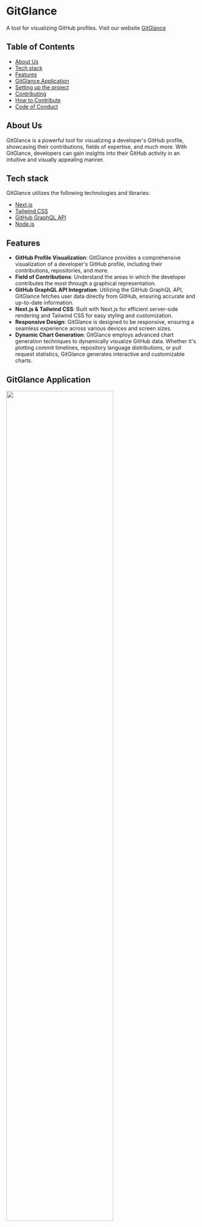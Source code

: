 # GitGlance
A tool for visualizing GitHub profiles.
Visit our website [GitGlance](https://gitglance.vercel.app/) 

## Table of Contents
- [About Us](#about-us)
- [Tech stack](#tech-stack)
- [Features](#features)
- [GitGlance Application](#gitglance-application)
- [Setting up the project](#setting-up-the-project)
- [Contributing](#contributing)
- [How to Contribute](#how-to-contribute)
- [Code of Conduct](#code-of-conduct)

## About Us
GitGlance is a powerful tool for visualizing a developer's GitHub profile, showcasing their contributions, fields of expertise, and much more. With GitGlance, developers can gain insights into their GitHub activity in an intuitive and visually appealing manner.

## Tech stack
GitGlance utilizes the following technologies and libraries:

- [Next.js](https://nextjs.org/)
- [Tailwind CSS](https://tailwindcss.com/)
- [GitHub GraphQL API](https://docs.github.com/en/graphql)
- [Node.js](https://nodejs.org/)

## Features
- **GitHub Profile Visualization**: GitGlance provides a comprehensive visualization of a developer's GitHub profile, including their contributions, repositories, and more.
- **Field of Contributions**: Understand the areas in which the developer contributes the most through a graphical representation.
- **GitHub GraphQL API Integration**: Utilizing the GitHub GraphQL API, GitGlance fetches user data directly from GitHub, ensuring accurate and up-to-date information.
- **Next.js & Tailwind CSS**: Built with Next.js for efficient server-side rendering and Tailwind CSS for easy styling and customization.
- **Responsive Design**: GitGlance is designed to be responsive, ensuring a seamless experience across various devices and screen sizes.
- **Dynamic Chart Generation**: GitGlance employs advanced chart generation techniques to dynamically visualize GitHub data. Whether it's plotting commit timelines, repository language distributions, or pull request statistics, GitGlance generates interactive and customizable charts.

## GitGlance Application
<img src="./public/screenshots/2.png" width="75%" />
<img src="./public/screenshots/3.png" width="75%" />
<img src="./public/screenshots/4.png" width="75%" />
<img src="./public/screenshots/5.png" width="75%" />
<img src="./public/screenshots/6.png" width="75%" />


## Setting up the project
To run GitGlance locally, follow these steps:

1. Clone the repository:
   ```bash
    git clone https://github.com/your-username/gitglance.git
   ```

2. Navigate to the project directory:
    ```bash
    cd gitglance
    ```
3. Create a .env file in the root directory of the project by copying the .env.example file:
    ```bash
    cp .env.example .env
    ```
4. Open the .env file and add your GitHub Personal Access Token:
   ```bash
    GITHUB_TOKEN=
   ```
5. Install dependencies:
    ```bash
    npm install
    ```
6. Start the development server:
    ```bash
    npm run dev
    ```
7. Open your browser and visit `http://localhost:3000`

 
## Contributing
Contributions are welcome! If you encounter any issues or have suggestions for improvements, please feel free to open an issue or submit a pull request.


## How to Contribute
We welcome contributions from the community to enhance GitGlance further.You can use GitHub Desktop to manage this repository. Here's how:

1. **Download and Install GitHub Desktop**: 
   - Go to the [GitHub Desktop website](https://desktop.github.com/) and download the GitHub Desktop application.
   - Follow the installation instructions to install GitHub Desktop on your computer.

2. **Clone the Repository**:
   - Open GitHub Desktop and sign in to your GitHub account.
   - Click on the "File" menu, then select "Clone Repository..."
   - Choose the repository you want to clone from the list or enter its URL.
   - Choose the local path where you want to clone the repository and click "Clone".

3. **Make Changes**:
   - After cloning the repository, you can make changes to the files locally using your preferred code editor.

4. **Commit Changes**:
   - Once you've made changes, open GitHub Desktop.
   - You'll see a list of files with changes. Write a summary and description of your changes in the text fields.
   - Click "Commit to main" to commit your changes locally.

5. **Push Changes**:
   - To push your changes to the remote repository on GitHub.com, click "Push origin".

6. **Pull Changes**:
   - If there are changes on the remote repository that you don't have locally, you can pull them by clicking "Fetch origin" or "Pull origin".

7. **Sync Changes**:
   - To synchronize your local repository with the remote repository, click "Sync" to push and pull changes in one step.

That's it! You can now use GitHub Desktop to manage this repository efficiently.


## Code of Conduct
For all the enthusiastic contributers, please refer to the [Code of Conduct](https://github.com/devXprite/gitglance/blob/main/CODE_OF_CONDUCT.md)
